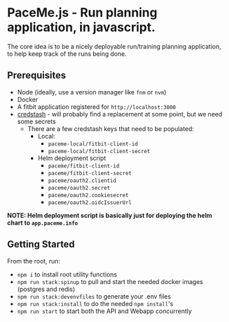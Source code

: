 # PaceMe.js - Run planning application, in javascript.

The core idea is to be a nicely deployable run/training planning application, to help keep track of the runs being done.

## Prerequisites

- Node (ideally, use a version manager like `fnm` or `nvm`)
- Docker
- A fitbit application registered for `http://localhost:3000`
- [credstash](https://github.com/fugue/credstash) - will probably find a replacement at some point, but we need some secrets
  - There are a few credstash keys that need to be populated:
    - Local:
      - `paceme-local/fitbit-client-id`
      - `paceme-local/fitbit-client-secret`
    - Helm deployment script
      - `paceme/fitbit-client-id`
      - `paceme/fitbit-client-secret`
      - `paceme/oauth2.clientid`
      - `paceme/oauth2.secret`
      - `paceme/oauth2.cookiesecret`
      - `paceme/oauth2.oidcIssuerUrl`

**NOTE: Helm deployment script is basically just for deploying the helm chart to `app.paceme.info`**

## Getting Started

From the root, run:
- `npm i` to install root utility functions
- `npm run stack:spinup` to pull and start the needed docker images (postgres and redis)
- `npm run stack:devenvfiles` to generate your .env files
- `npm run stack:install` to do the needed `npm install`'s
- `npm run start` to start both the API and Webapp concurrently